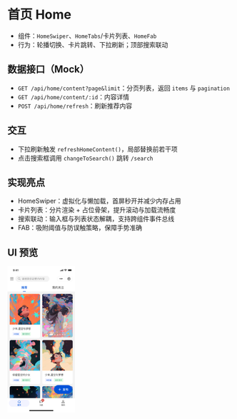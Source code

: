 # 首页 Home

- 组件：`HomeSwiper`、`HomeTabs`/卡片列表、`HomeFab`
- 行为：轮播切换、卡片跳转、下拉刷新；顶部搜索联动

## 数据接口（Mock）

- `GET /api/home/content?page&limit`：分页列表，返回 `items` 与 `pagination`
- `GET /api/home/content/:id`：内容详情
- `POST /api/home/refresh`：刷新推荐内容

## 交互

- 下拉刷新触发 `refreshHomeContent()`，局部替换前若干项
- 点击搜索框调用 `changeToSearch()` 跳转 `/search`

## 实现亮点

- HomeSwiper：虚拟化与懒加载，首屏秒开并减少内存占用
- 卡片列表：分片渲染 + 占位骨架，提升滚动与加载流畅度
- 搜索联动：输入框与列表状态解耦，支持跨组件事件总线
- FAB：吸附阈值与防误触策略，保障手势准确

## UI 预览

<div style="display: flex; gap: 12px; align-items: flex-start;">
  <img src="../images/home.png" alt="Login Placeholder" style="flex: 1 1 0; max-width: 30%; height: auto;" />
</div>